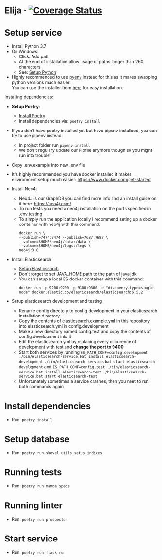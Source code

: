 # Elija &middot; [![Coverage Status](https://coveralls.io/repos/github/hpi-sam/ask-your-repository-api/badge.svg)](https://coveralls.io/github/hpi-sam/ask-your-repository-api)

# Setup service
- Install Python 3.7
- On Windows:
  - Click: Add path
  - At the end of installation allow usage of paths longer than 260 characters
  - See: [Setup Python](https://docs.python.org/3/using/windows.html)
- Highly recommended to use [pyenv](https://github.com/pyenv/pyenv#installation) instead for this as it makes swapping python versions much easier.  
You can use the installer from [here](https://github.com/pyenv/pyenv-installer) for easy installation.

Installing dependencies:
- **Setup Poetry**:
  - [Install Poetry](https://poetry.eustace.io/docs/#system-requirements)
  - Install dependencies via: `poetry install`
  
- If you don't have poetry installed yet but have pipenv installeed, you can try to use pipenv instead:  
  - In project folder run `pipenv install`
  - We don't regulary update our Pipfile anymore though so you might run into trouble!

- Copy .env.example into new .env file
- It's highly recommended you have docker installed it makes environment setup much easier: https://www.docker.com/get-started
- Install Neo4j
  - Neo4J is our GraphDB you can find more info and an install guide on it here: https://neo4j.com/
  - To run tests you need a neo4j installation on the ports specified in .env.testing
  - To simply run the application locally I recommend seting up a docker container with neo4j with this command: 
    ```
    docker run \
    --publish=7474:7474 --publish=7687:7687 \
    --volume=$HOME/neo4j/data:/data \
    --volume=$HOME/neo4j/logs:/logs \
    neo4j:3.0
    ```

- Install Elasticsearch
  - [Setup Elasticsearch](https://www.elastic.co/guide/en/elasticsearch/reference/current/install-elasticsearch.html)
  - Don't forget to set JAVA_HOME path to the path of java jdk
  - You can setup a local ES docker container with this command:
    ```
    docker run -p 9200:9200 -p 9300:9300 -e "discovery.type=single-node" docker.elastic.co/elasticsearch/elasticsearch:6.5.2
    ```

- Setup elasticsearch development and testing
  - Rename config directory to config.development in your elasticsearch installation directory
  - Copy the contents of elasticsearch.example.yml in this repository into elasticsearch.yml in config.development
  - Make a new directory named config.test and copy the contents of config.development into it
  - Edit the elasticsearch.yml by replacing every occurence of development with test and **change the port to 9400**
  - Start both services by running
    `ES_PATH_CONF=config.development ./bin/elasticsearch-service.bat install elasticsearch-development`
    `./bin/elasticsearch-service.bat start elasticsearch-development`
    and
    `ES_PATH_CONF=config.test ./bin/elasticsearch-service.bat install elasticsearch-test`
    `./bin/elasticsearch-service.bat start elasticsearch-test`
  - Unfortunately sometimes a service crashes, then you neet to run both commands again

# Install dependencies
- Run: `poetry install`

# Setup database
- Run: `poetry run shovel utils.setup_indices`

# Running tests
- Run: `poetry run mamba specs`

# Running linter
- Run: `poetry run prospector`

# Start service
- Run: `poetry run flask run`
